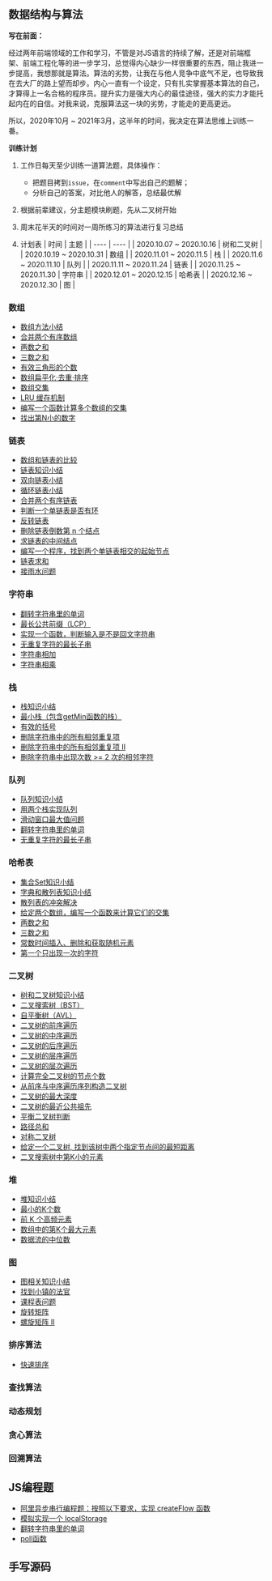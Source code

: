 ## 数据结构与算法

**写在前面：**

经过两年前端领域的工作和学习，不管是对JS语言的持续了解，还是对前端框架、前端工程化等的进一步学习，总觉得内心缺少一样很重要的东西，阻止我进一步提高，我想那就是算法。算法的劣势，让我在与他人竞争中底气不足，也导致我在去大厂的路上望而却步。内心一直有一个设定，只有扎实掌握基本算法的自己，才算得上一名合格的程序员。提升实力是强大内心的最佳途径，强大的实力才能托起内在的自信。对我来说，克服算法这一块的劣势，才能走的更高更远。

所以，2020年10月 ~ 2021年3月，这半年的时间，我决定在算法思维上训练一番。

**训练计划**

1. 工作日每天至少训练一道算法题，具体操作：

    - 把题目拷到`issue`，在`comment`中写出自己的题解；
    - 分析自己的答案，对比他人的解答，总结最优解

2. 根据前辈建议，分主题模块刷题，先从二叉树开始
3. 周末花半天的时间对一周所练习的算法进行复习总结
4. 计划表
    |  时间   | 主题  |
    |  ----  | ----  |
    | 2020.10.07 ~ 2020.10.16  | 树和二叉树 |
    | 2020.10.19 ~ 2020.10.31 | 数组 |
    | 2020.11.01 ~ 2020.11.5 | 栈 |
    | 2020.11.6 ~ 2020.11.10 | 队列 |
    | 2020.11.11 ~ 2020.11.24 | 链表 |
    | 2020.11.25 ~ 2020.11.30 | 字符串 | 
    | 2020.12.01 ~ 2020.12.15 | 哈希表 |
    | 2020.12.16 ~ 2020.12.30 | 图 |

### 数组

- [数组方法小结](https://github.com/xszi/fe-interview/issues/21)
- [合并两个有序数组](https://github.com/xszi/fe-interview/issues/22)
- [两数之和](https://github.com/xszi/fe-interview/issues/23)
- [三数之和](https://github.com/xszi/fe-interview/issues/24)
- [有效三角形的个数](https://github.com/xszi/fe-interview/issues/53)
- [数组扁平化·去重·排序](https://github.com/xszi/fe-interview/issues/25)
- [数组交集](https://github.com/xszi/fe-interview/issues/26)
- [LRU 缓存机制](https://github.com/xszi/fe-interview/issues/27)
- [编写一个函数计算多个数组的交集](https://github.com/xszi/fe-interview/issues/28)
- [找出第N小的数字](https://github.com/xszi/fe-interview/issues/34)

### 链表

- [数组和链表的比较](https://github.com/xszi/fe-interview/issues/43)
- [链表知识小结](https://github.com/xszi/fe-interview/issues/44)
- [双向链表小结](https://github.com/xszi/fe-interview/issues/46)
- [循环链表小结](https://github.com/xszi/fe-interview/issues/47)
- [合并两个有序链表](https://github.com/xszi/fe-interview/issues/45)
- [判断一个单链表是否有环](https://github.com/xszi/fe-interview/issues/48)
- [反转链表](https://github.com/xszi/fe-interview/issues/49)
- [删除链表倒数第 n 个结点](https://github.com/xszi/fe-interview/issues/50)
- [求链表的中间结点](https://github.com/xszi/fe-interview/issues/51)
- [编写一个程序，找到两个单链表相交的起始节点](https://github.com/xszi/fe-interview/issues/52)
- [链表求和](https://github.com/xszi/fe-interview/issues/54)
- [接雨水问题](https://github.com/xszi/fe-interview/issues/55)

### 字符串

- [翻转字符串里的单词](https://github.com/xszi/fe-interview/issues/56)
- [最长公共前缀（LCP）](https://github.com/xszi/fe-interview/issues/57)
- [实现一个函数，判断输入是不是回文字符串](https://github.com/xszi/fe-interview/issues/59)
- [无重复字符的最长子串](https://github.com/xszi/fe-interview/issues/60)
- [字符串相加](https://github.com/xszi/fe-interview/issues/61)
- [字符串相乘](https://github.com/xszi/fe-interview/issues/62)

### 栈

- [栈知识小结](https://github.com/xszi/fe-interview/issues/29)
- [最小栈（包含getMin函数的栈）](https://github.com/xszi/fe-interview/issues/30)
- [有效的括号](https://github.com/xszi/fe-interview/issues/32)
- [删除字符串中的所有相邻重复项](https://github.com/xszi/fe-interview/issues/36)
- [删除字符串中的所有相邻重复项 II](https://github.com/xszi/fe-interview/issues/37)
- [删除字符串中出现次数 >= 2 次的相邻字符](https://github.com/xszi/fe-interview/issues/38)

### 队列

- [队列知识小结](https://github.com/xszi/fe-interview/issues/31)
- [用两个栈实现队列](https://github.com/xszi/fe-interview/issues/39)
- [滑动窗口最大值问题](https://github.com/xszi/fe-interview/issues/40)
- [翻转字符串里的单词](https://github.com/xszi/fe-interview/issues/41)
- [无重复字符的最长子串](https://github.com/xszi/fe-interview/issues/42)

### 哈希表

- [集合Set知识小结](https://github.com/xszi/fe-interview/issues/58)
- [字典和散列表知识小结](https://github.com/xszi/javascript-algorithms/issues/63)
- [散列表的冲突解决](https://github.com/xszi/fe-interview/issues/64)
- [给定两个数组，编写一个函数来计算它们的交集](https://github.com/xszi/fe-interview/issues/65)
- [两数之和](https://github.com/xszi/fe-interview/issues/66)
- [三数之和](https://github.com/xszi/fe-interview/issues/67)
- [常数时间插入、删除和获取随机元素](https://github.com/xszi/fe-interview/issues/68)
- [第一个只出现一次的字符](https://github.com/xszi/fe-interview/issues/69)

### 二叉树

- [树和二叉树知识小结](https://github.com/xszi/fe-interview/issues/7)
- [二叉搜索树（BST）](https://github.com/xszi/fe-interview/issues/9)
- [自平衡树（AVL）](https://github.com/xszi/fe-interview/issues/10)
- [二叉树的前序遍历](https://github.com/xszi/fe-interview/issues/4)
- [二叉树的中序遍历](https://github.com/xszi/fe-interview/issues/5)
- [二叉树的后序遍历](https://github.com/xszi/fe-interview/issues/6)
- [二叉树的层序遍历](https://github.com/xszi/fe-interview/issues/11)
- [二叉树的层次遍历](https://github.com/xszi/fe-interview/issues/12)
- [计算完全二叉树的节点个数](https://github.com/xszi/fe-interview/issues/8)
- [从前序与中序遍历序列构造二叉树](https://github.com/xszi/fe-interview/issues/13)
- [二叉树的最大深度](https://github.com/xszi/fe-interview/issues/14)
- [二叉树的最近公共祖先](https://github.com/xszi/fe-interview/issues/15)
- [平衡二叉树判断](https://github.com/xszi/fe-interview/issues/16)
- [路径总和](https://github.com/xszi/fe-interview/issues/17)
- [对称二叉树](https://github.com/xszi/fe-interview/issues/18)
- [给定一个二叉树, 找到该树中两个指定节点间的最短距离](https://github.com/xszi/fe-interview/issues/19)
- [二叉搜索树中第K小的元素](https://github.com/xszi/fe-interview/issues/20)

### 堆
- [堆知识小结](https://github.com/xszi/javascript-algorithms/issues/75)
- [最小的K个数](https://github.com/xszi/javascript-algorithms/issues/76)
- [前 K 个高频元素](https://github.com/xszi/javascript-algorithms/issues/80)
- [数组中的第K个最大元素](https://github.com/xszi/javascript-algorithms/issues/77)
- [数据流的中位数](https://github.com/xszi/javascript-algorithms/issues/78)

### 图

- [图相关知识小结](https://github.com/xszi/javascript-algorithms/issues/70)
- [找到小镇的法官](https://github.com/xszi/javascript-algorithms/issues/71)
- [课程表问题](https://github.com/xszi/javascript-algorithms/issues/72)
- [旋转矩阵](https://github.com/xszi/javascript-algorithms/issues/73)
- [螺旋矩阵 II](https://github.com/xszi/javascript-algorithms/issues/74)

### 排序算法

- [快速排序](https://github.com/xszi/javascript-algorithms/issues/79)

### 查找算法

### 动态规划

### 贪心算法

### 回溯算法

## JS编程题

- [阿里异步串行编程题：按照以下要求，实现 createFlow 函数](https://github.com/xszi/fe-interview/issues/1)
- [模拟实现一个 localStorage](https://github.com/xszi/fe-interview/issues/2)
- [翻转字符串里的单词](https://github.com/xszi/fe-interview/issues/3)
- [poll函数](https://github.com/xszi/fe-interview/issues/35)

## 手写源码






